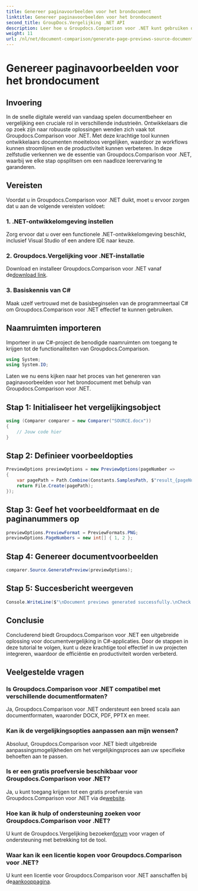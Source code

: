 ```yaml
---
title: Genereer paginavoorbeelden voor het brondocument
linktitle: Genereer paginavoorbeelden voor het brondocument
second_title: GroupDocs.Vergelijking .NET API
description: Leer hoe u Groupdocs.Comparison voor .NET kunt gebruiken om documentvergelijkingsprocessen in uw C#-projecten effectief te stroomlijnen.
weight: 11
url: /nl/net/document-comparison/generate-page-previews-source-document/
---
```


# Genereer paginavoorbeelden voor het brondocument

## Invoering
In de snelle digitale wereld van vandaag spelen documentbeheer en vergelijking een cruciale rol in verschillende industrieën. Ontwikkelaars die op zoek zijn naar robuuste oplossingen wenden zich vaak tot Groupdocs.Comparison voor .NET. Met deze krachtige tool kunnen ontwikkelaars documenten moeiteloos vergelijken, waardoor ze workflows kunnen stroomlijnen en de productiviteit kunnen verbeteren. In deze zelfstudie verkennen we de essentie van Groupdocs.Comparison voor .NET, waarbij we elke stap opsplitsen om een naadloze leerervaring te garanderen.
## Vereisten
Voordat u in Groupdocs.Comparison voor .NET duikt, moet u ervoor zorgen dat u aan de volgende vereisten voldoet:
### 1. .NET-ontwikkelomgeving instellen
Zorg ervoor dat u over een functionele .NET-ontwikkelomgeving beschikt, inclusief Visual Studio of een andere IDE naar keuze.
### 2. Groupdocs.Vergelijking voor .NET-installatie
 Download en installeer Groupdocs.Comparison voor .NET vanaf de[download link](https://releases.groupdocs.com/comparison/net/).
### 3. Basiskennis van C#
Maak uzelf vertrouwd met de basisbeginselen van de programmeertaal C# om Groupdocs.Comparison voor .NET effectief te kunnen gebruiken.

## Naamruimten importeren
Importeer in uw C#-project de benodigde naamruimten om toegang te krijgen tot de functionaliteiten van Groupdocs.Comparison.

```csharp
using System;
using System.IO;
```

Laten we nu eens kijken naar het proces van het genereren van paginavoorbeelden voor het brondocument met behulp van Groupdocs.Comparison voor .NET.
## Stap 1: Initialiseer het vergelijkingsobject
```csharp
using (Comparer comparer = new Comparer("SOURCE.docx"))
{
    // Jouw code hier
}
```
## Stap 2: Definieer voorbeeldopties
```csharp
PreviewOptions previewOptions = new PreviewOptions(pageNumber =>
{
    var pagePath = Path.Combine(Constants.SamplesPath, $"result_{pageNumber}.png");
    return File.Create(pagePath);
});
```
## Stap 3: Geef het voorbeeldformaat en de paginanummers op
```csharp
previewOptions.PreviewFormat = PreviewFormats.PNG;
previewOptions.PageNumbers = new int[] { 1, 2 };
```
## Stap 4: Genereer documentvoorbeelden
```csharp
comparer.Source.GeneratePreview(previewOptions);
```
## Stap 5: Succesbericht weergeven
```csharp
Console.WriteLine($"\nDocument previews generated successfully.\nCheck output in {Directory.GetCurrentDirectory()}.");
```

## Conclusie
Concluderend biedt Groupdocs.Comparison voor .NET een uitgebreide oplossing voor documentvergelijking in C#-applicaties. Door de stappen in deze tutorial te volgen, kunt u deze krachtige tool effectief in uw projecten integreren, waardoor de efficiëntie en productiviteit worden verbeterd.
## Veelgestelde vragen
### Is Groupdocs.Comparison voor .NET compatibel met verschillende documentformaten?
Ja, Groupdocs.Comparison voor .NET ondersteunt een breed scala aan documentformaten, waaronder DOCX, PDF, PPTX en meer.
### Kan ik de vergelijkingsopties aanpassen aan mijn wensen?
Absoluut, Groupdocs.Comparison voor .NET biedt uitgebreide aanpassingsmogelijkheden om het vergelijkingsproces aan uw specifieke behoeften aan te passen.
### Is er een gratis proefversie beschikbaar voor Groupdocs.Comparison voor .NET?
 Ja, u kunt toegang krijgen tot een gratis proefversie van Groupdocs.Comparison voor .NET via de[website](https://releases.groupdocs.com/).
### Hoe kan ik hulp of ondersteuning zoeken voor Groupdocs.Comparison voor .NET?
 U kunt de Groupdocs.Vergelijking bezoeken[forum](https://forum.groupdocs.com/c/comparison/12) voor vragen of ondersteuning met betrekking tot de tool.
### Waar kan ik een licentie kopen voor Groupdocs.Comparison voor .NET?
 U kunt een licentie voor Groupdocs.Comparison voor .NET aanschaffen bij de[aankooppagina](https://purchase.groupdocs.com/buy).